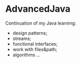 # AdvancedJava
Continuation of my Java learning:
- design patterns;
- streams;
- functional interfaces;
- work with files&path;
- algorithms ...